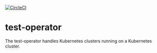 [![CircleCI](https://circleci.com/gh/giantswarm/test-operator.svg?&style=shield&circle-token=4434b93043ab299852583ebcd749440c9c700860)](https://circleci.com/gh/giantswarm/test-operator)

# test-operator
The test-operator handles Kubernetes clusters running on a Kubernetes cluster.
